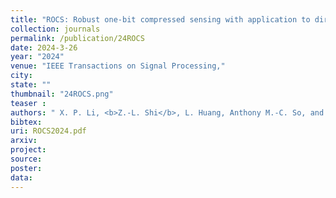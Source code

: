```yaml
---
title: "ROCS: Robust one-bit compressed sensing with application to direction of arrival"
collection: journals
permalink: /publication/24ROCS
date: 2024-3-26
year: "2024"
venue: "IEEE Transactions on Signal Processing,"
city: 
state: ""
thumbnail: "24ROCS.png"
teaser : 
authors: " X. P. Li, <b>Z.-L. Shi</b>, L. Huang, Anthony M.-C. So, and H. C. So"
bibtex: 
uri: ROCS2024.pdf
arxiv: 
project: 
source: 
poster: 
data:
---
```

